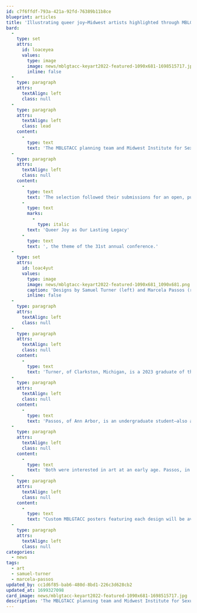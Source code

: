 ```yaml
---
id: c7f6ffdf-793a-421a-92fd-76389b11b8ce
blueprint: articles
title: 'Illustrating queer joy—Midwest artists highlighted through MBLGTACC commissioned art'
bard:
  -
    type: set
    attrs:
      id: loaceyea
      values:
        type: image
        image: news/mblgtacc-keyart2022-featured-1090x681-1698515717.jpg
        inline: false
  -
    type: paragraph
    attrs:
      textAlign: left
      class: null
  -
    type: paragraph
    attrs:
      textAlign: left
      class: lead
    content:
      -
        type: text
        text: 'The MBLGTACC planning team and Midwest Institute for Sexuality and Gender Diversity will feature the creative work of Samuel Turner and Marcela Passos in Lexington this week. '
  -
    type: paragraph
    attrs:
      textAlign: left
      class: null
    content:
      -
        type: text
        text: 'The selection followed their submissions for an open, public commission of art by LGBTQIA+ Midwesterners, and artists were asked to reflect on the meanings and possibilities of '
      -
        type: text
        marks:
          -
            type: italic
        text: 'Queer Joy as Our Lasting Legacy'
      -
        type: text
        text: ', the theme of the 31st annual conference.'
  -
    type: set
    attrs:
      id: loac4yut
      values:
        type: image
        image: news/mblgtacc-keyart2022-featured-1090x681_1090x681.png
        caption: 'Designs by Samuel Turner (left) and Marcela Passos (right) for MBLGTACC'
        inline: false
  -
    type: paragraph
    attrs:
      textAlign: left
      class: null
  -
    type: paragraph
    attrs:
      textAlign: left
      class: null
    content:
      -
        type: text
        text: 'Turner, of Clarkston, Michigan, is a 2023 graduate of the University of Michigan''s Penny Stamps School of Art and Design. He drew inspiration for his piece from queer elders. "Their pain resulted in a society where I can exist freely," Turner said. "I imagined a couple embracing one another with a love so strong that they became a tree. Their wide-reaching canopy can provide shade and comfort to anyone who may pass by, assisting couples who too plant their seed in the same grove. The implication is that though these people may have passed away, their love will live on and make the lives of others that much easier. Through perseverance, we can all achieve a sense of belonging and self-actualization when connected to our community." '
  -
    type: paragraph
    attrs:
      textAlign: left
      class: null
    content:
      -
        type: text
        text: 'Passos, of Ann Arbor, is an undergraduate student—also at the Stamps School. "Queer joy is about finding love and happiness when life seems to be working against you," said Passos. "It''s about finding a community that listens, speaks out, and understands. Queer joy is everywhere, but only if you know how to find it."'
  -
    type: paragraph
    attrs:
      textAlign: left
      class: null
    content:
      -
        type: text
        text: 'Both were interested in art at an early age. Passos, in her submission to the selection committee, wrote,  "I have been drawing since I could hold a pencil." And Turner said his earliest memories of gravitating toward art came when he was in preschool—"I was anxious to talk to the other children, and drawing was a good excuse to be in your own world and express your thoughts. The act of artmaking was eventually something I could use to connect with others."'
  -
    type: paragraph
    attrs:
      textAlign: left
      class: null
    content:
      -
        type: text
        text: "Custom MBLGTACC posters featuring each design will be available for free to attendees at the Maker Market and Vendor Fair, while supplies last. Turner's submission was also chosen for the cover of the keepsake program booklet. Both artists were compensated for their time and labor."
  -
    type: paragraph
    attrs:
      textAlign: left
      class: null
categories:
  - news
tags:
  - art
  - samuel-turner
  - marcela-passos
updated_by: cc1d6f85-bab6-480d-8bd1-226c3d628cb2
updated_at: 1699327098
card_image: news/mblgtacc-keyart2022-featured-1090x681-1698515717.jpg
description: 'The MBLGTACC planning team and Midwest Institute for Sexuality and Gender Diversity will feature the creative work of Samuel Turner and Marcela Passos in Lexington this week.'
---
```

